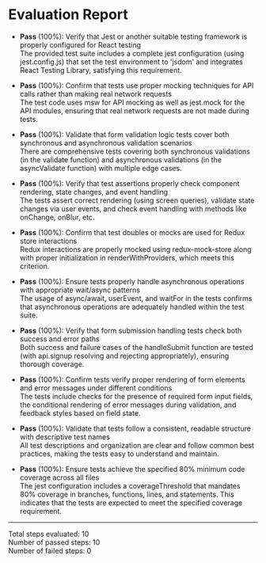# Evaluation Report

- **Pass** (100%): Verify that Jest or another suitable testing framework is properly configured for React testing  
  The provided test suite includes a complete jest configuration (using jest.config.js) that set the test environment to 'jsdom' and integrates React Testing Library, satisfying this requirement.

- **Pass** (100%): Confirm that tests use proper mocking techniques for API calls rather than making real network requests  
  The test code uses msw for API mocking as well as jest.mock for the API modules, ensuring that real network requests are not made during tests.

- **Pass** (100%): Validate that form validation logic tests cover both synchronous and asynchronous validation scenarios  
  There are comprehensive tests covering both synchronous validations (in the validate function) and asynchronous validations (in the asyncValidate function) with multiple edge cases.

- **Pass** (100%): Verify that test assertions properly check component rendering, state changes, and event handling  
  The tests assert correct rendering (using screen queries), validate state changes via user events, and check event handling with methods like onChange, onBlur, etc.

- **Pass** (100%): Confirm that test doubles or mocks are used for Redux store interactions  
  Redux interactions are properly mocked using redux-mock-store along with proper initialization in renderWithProviders, which meets this criterion.

- **Pass** (100%): Ensure tests properly handle asynchronous operations with appropriate wait/async patterns  
  The usage of async/await, userEvent, and waitFor in the tests confirms that asynchronous operations are adequately handled within the test suite.

- **Pass** (100%): Verify that form submission handling tests check both success and error paths  
  Both success and failure cases of the handleSubmit function are tested (with api.signup resolving and rejecting appropriately), ensuring thorough coverage.

- **Pass** (100%): Confirm tests verify proper rendering of form elements and error messages under different conditions  
  The tests include checks for the presence of required form input fields, the conditional rendering of error messages during validation, and feedback styles based on field state.

- **Pass** (100%): Validate that tests follow a consistent, readable structure with descriptive test names  
  All test descriptions and organization are clear and follow common best practices, making the tests easy to understand and maintain.

- **Pass** (100%): Ensure tests achieve the specified 80% minimum code coverage across all files  
  The jest configuration includes a coverageThreshold that mandates 80% coverage in branches, functions, lines, and statements. This indicates that the tests are expected to meet the specified coverage requirement.

---

Total steps evaluated: 10  
Number of passed steps: 10  
Number of failed steps: 0
